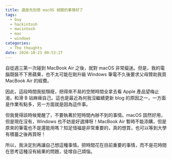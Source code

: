 ```yaml
---
title: 還是先別想 macOS 相關的事情好了
tags:
  - buy
  - hackintosh
  - macintosh
  - mac
  - windows
categories:
  - The thoughts
date: 2020-10-23 00:53:27
---
```


自從週三第一次碰到 MacBook Air 之後，就對 macOS 非常癡迷。但是，我的電腦既裝不下黑蘋果，也不太可能在剛升級 Windows 筆電不久後要求父母贊助我買 MacBook Air 的經費。

<!-- more -->

因此，這段時間我挺頹廢，把得來不易的空閒時間全拿去看 Apple 產品望梅止渴，和滑 B 站麻痺自己。這也是最近為何我沒繼續更新 blog 的原因之一，一方面是作業有點多，另一方面就是因為這件事。

但我覺得該時候覺醒了，不要執著於短時間內辦不到的事情。macOS 固然好用，但是現在沒有，Windows 也不妨是好選擇呀！MacBook Air 暫時不能添購，但是原來的筆電也不是還能用嗎？知足惜福是非常重要的，真的想買，也可以等到大學有積蓄之後再買呀！

所以，我決定別再讓自己想這種事情。把時間花在目前重要的事情，而不是花時間在思考這種沒有結果的問題，徒增自己煩惱。

